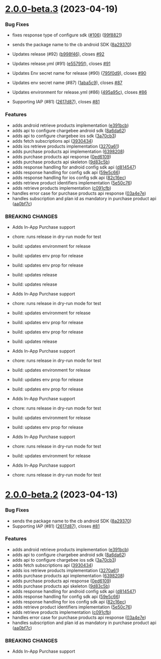 

# [2.0.0-beta.3](https://github.com/chargebee/chargebee-react-native/compare/v2.0.0-beta.2...v2.0.0-beta.3) (2023-04-19)


### Bug Fixes

* fixes response type of configure sdk ([#106](https://github.com/chargebee/chargebee-react-native/issues/106)) ([99f8821](https://github.com/chargebee/chargebee-react-native/commit/99f88218b2786afd8c89cbeee2249c29f50babef))
* sends the package name to the cb android SDK ([8a29370](https://github.com/chargebee/chargebee-react-native/commit/8a29370805a3019aa88bd115366134360ed54ffb))


* Updates release (#92) ([b998f46](https://github.com/chargebee/chargebee-react-native/commit/b998f46a063cbda00af7c9812ea333b019f30703)), closes [#92](https://github.com/chargebee/chargebee-react-native/issues/92)
* Updates release.yml (#91) ([e55795f](https://github.com/chargebee/chargebee-react-native/commit/e55795fb4885ea5d4ba09cd10e3e70816f22cc04)), closes [#91](https://github.com/chargebee/chargebee-react-native/issues/91)
* Updates Env secret name for release (#90) ([795f0d9](https://github.com/chargebee/chargebee-react-native/commit/795f0d90c2112af5f4d62304c02bc225f6326922)), closes [#90](https://github.com/chargebee/chargebee-react-native/issues/90)
* Updates env secret name (#87) ([1aba5c9](https://github.com/chargebee/chargebee-react-native/commit/1aba5c9e4295eecca3200b30ee3e2174d30d1d51)), closes [#87](https://github.com/chargebee/chargebee-react-native/issues/87)
* Updates environment for release.yml (#86) ([495a95c](https://github.com/chargebee/chargebee-react-native/commit/495a95c29b2e19df620c3821236766707577c616)), closes [#86](https://github.com/chargebee/chargebee-react-native/issues/86)
* Supporting IAP (#81) ([2617d87](https://github.com/chargebee/chargebee-react-native/commit/2617d87a40cef92e811d562f08dbb405807e742a)), closes [#81](https://github.com/chargebee/chargebee-react-native/issues/81)


### Features

* adds android retrieve products implementation ([e391bcb](https://github.com/chargebee/chargebee-react-native/commit/e391bcb6cbbabde138cde8ab5f772eb58bf1b774))
* adds api to configure chargebee android sdk ([8a6da62](https://github.com/chargebee/chargebee-react-native/commit/8a6da6222a531fc6d9054c8635b1e0e27c7f8184))
* adds api to configure chargebee ios sdk ([3a70cb3](https://github.com/chargebee/chargebee-react-native/commit/3a70cb32bbedc172b5f7e93b865c8d0a61b838b1))
* adds fetch subscriptions api ([3930434](https://github.com/chargebee/chargebee-react-native/commit/3930434c26c62df706bee8b6f0570720d6f502a7))
* adds ios retrieve products implementation ([3270a61](https://github.com/chargebee/chargebee-react-native/commit/3270a6119c0fe67ce4d8955cab3c320429a81c28))
* adds purchase products api implementation ([6398208](https://github.com/chargebee/chargebee-react-native/commit/6398208d211cc83210a832a5628dd4c2a1df2b5f))
* adds purchase products api response ([0ed6109](https://github.com/chargebee/chargebee-react-native/commit/0ed6109b3f2773e603a1b7a078b4ea202221194e))
* adds purchase products api skeleton ([9d83c5b](https://github.com/chargebee/chargebee-react-native/commit/9d83c5b89de90d83a3c122ea6cefd7920d8491e6))
* adds response handling for android config sdk api ([d814547](https://github.com/chargebee/chargebee-react-native/commit/d814547758545a0bf8f13cb6f4ea332b7b8ccedc))
* adds response handling for config sdk api ([59e5c66](https://github.com/chargebee/chargebee-react-native/commit/59e5c66d698d85646813357a61604ff9703f5e9a))
* adds response handling for ios config sdk api ([82c16ec](https://github.com/chargebee/chargebee-react-native/commit/82c16ec8486f1544ef891aaae7c224030bc2e6a6))
* adds retrieve product identifiers implementation ([5e50c76](https://github.com/chargebee/chargebee-react-native/commit/5e50c76742e545dc883b52f3d9371f156520c84c))
* adds retrieve products implementation ([c091cfb](https://github.com/chargebee/chargebee-react-native/commit/c091cfb6ed745c4c823ad914e3fa364877fc9bfa))
* handles error case for purchase products api response ([03a4e7e](https://github.com/chargebee/chargebee-react-native/commit/03a4e7ed06056b4b4acf786374bafa166e34a633))
* handles subscription and plan id as mandatory in purchase product api ([aa0bf7c](https://github.com/chargebee/chargebee-react-native/commit/aa0bf7cecec105b7ea8e3350e70a5fa88617c35d))


### BREAKING CHANGES

* Adds In-App Purchase support

* chore: runs release in dry-run mode for test

* build: updates environment for release

* build: updates env prop for release

* build: updates env prop for release

* build: updates release

* build: updates release
* Adds In-App Purchase support

* chore: runs release in dry-run mode for test

* build: updates environment for release

* build: updates env prop for release

* build: updates env prop for release

* build: updates release
* Adds In-App Purchase support

* chore: runs release in dry-run mode for test

* build: updates environment for release

* build: updates env prop for release

* build: updates env prop for release
* Adds In-App Purchase support

* chore: runs release in dry-run mode for test

* build: updates environment for release

* build: updates env prop for release
* Adds In-App Purchase support

* chore: runs release in dry-run mode for test

* build: updates environment for release
* Adds In-App Purchase support

* chore: runs release in dry-run mode for test

# [2.0.0-beta.2](https://github.com/chargebee/chargebee-react-native/compare/v1.1.6...v2.0.0-beta.2) (2023-04-13)


### Bug Fixes

* sends the package name to the cb android SDK ([8a29370](https://github.com/chargebee/chargebee-react-native/commit/8a29370805a3019aa88bd115366134360ed54ffb))
* Supporting IAP (#81) ([2617d87](https://github.com/chargebee/chargebee-react-native/commit/2617d87a40cef92e811d562f08dbb405807e742a)), closes [#81](https://github.com/chargebee/chargebee-react-native/issues/81)

### Features
* adds android retrieve products implementation ([e391bcb](https://github.com/chargebee/chargebee-react-native/commit/e391bcb6cbbabde138cde8ab5f772eb58bf1b774))
* adds api to configure chargebee android sdk ([8a6da62](https://github.com/chargebee/chargebee-react-native/commit/8a6da6222a531fc6d9054c8635b1e0e27c7f8184))
* adds api to configure chargebee ios sdk ([3a70cb3](https://github.com/chargebee/chargebee-react-native/commit/3a70cb32bbedc172b5f7e93b865c8d0a61b838b1))
* adds fetch subscriptions api ([3930434](https://github.com/chargebee/chargebee-react-native/commit/3930434c26c62df706bee8b6f0570720d6f502a7))
* adds ios retrieve products implementation ([3270a61](https://github.com/chargebee/chargebee-react-native/commit/3270a6119c0fe67ce4d8955cab3c320429a81c28))
* adds purchase products api implementation ([6398208](https://github.com/chargebee/chargebee-react-native/commit/6398208d211cc83210a832a5628dd4c2a1df2b5f))
* adds purchase products api response ([0ed6109](https://github.com/chargebee/chargebee-react-native/commit/0ed6109b3f2773e603a1b7a078b4ea202221194e))
* adds purchase products api skeleton ([9d83c5b](https://github.com/chargebee/chargebee-react-native/commit/9d83c5b89de90d83a3c122ea6cefd7920d8491e6))
* adds response handling for android config sdk api ([d814547](https://github.com/chargebee/chargebee-react-native/commit/d814547758545a0bf8f13cb6f4ea332b7b8ccedc))
* adds response handling for config sdk api ([59e5c66](https://github.com/chargebee/chargebee-react-native/commit/59e5c66d698d85646813357a61604ff9703f5e9a))
* adds response handling for ios config sdk api ([82c16ec](https://github.com/chargebee/chargebee-react-native/commit/82c16ec8486f1544ef891aaae7c224030bc2e6a6))
* adds retrieve product identifiers implementation ([5e50c76](https://github.com/chargebee/chargebee-react-native/commit/5e50c76742e545dc883b52f3d9371f156520c84c))
* adds retrieve products implementation ([c091cfb](https://github.com/chargebee/chargebee-react-native/commit/c091cfb6ed745c4c823ad914e3fa364877fc9bfa))
* handles error case for purchase products api response ([03a4e7e](https://github.com/chargebee/chargebee-react-native/commit/03a4e7ed06056b4b4acf786374bafa166e34a633))
* handles subscription and plan id as mandatory in purchase product api ([aa0bf7c](https://github.com/chargebee/chargebee-react-native/commit/aa0bf7cecec105b7ea8e3350e70a5fa88617c35d))

### BREAKING CHANGES
* Adds In-App Purchase support